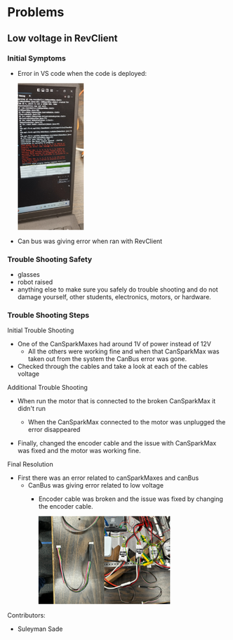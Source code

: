 # Problems

## Low voltage in RevClient

### Initial Symptoms 

* Error in VS code when the code is deployed:

  <img src="/MonsterDocs/assets/images/swerve-troubleshooting-cable-connection/LowVoltageErrorMessage.jpg" alt="Low voltage error message" width=150>

* Can bus was giving error when ran with RevClient

### Trouble Shooting Safety

* glasses
* robot raised
* anything else to make sure you safely do trouble shooting and do not damage yourself, other students, electronics, motors, or hardware.

### Trouble Shooting Steps

Initial Trouble Shooting
* One of the CanSparkMaxes had around 1V of power instead of 12V
  * All the others were working fine and when that CanSparkMax was taken out from the system the CanBus error was gone.
* Checked through the cables and take a look at each of the cables voltage

Additional Trouble Shooting
* When run the motor that is connected to the broken CanSparkMax it didn't run
    * When the CanSparkMax connected to the motor was unplugged the error disappeared

* Finally, changed the encoder cable and the issue with CanSparkMax was fixed and the motor was working fine.

Final Resolution
* First there was an error related to canSparkMaxes and canBus
  * CanBus was giving error related to low voltage
    * Encoder cable was broken and the issue was fixed by changing the encoder cable.

      <img src="/MonsterDocs/assets/images/swerve-troubleshooting-cable-connection/BrokenEncoderCable.jpg" alt="Broken Encoder Cable" width="150"/><img src="/MonsterDocs/assets/images/swerve-troubleshooting-cable-connection/CanSparkMax.jpg" alt="Image of cable connections" width="150"/>

Contributors: 
* Suleyman Sade